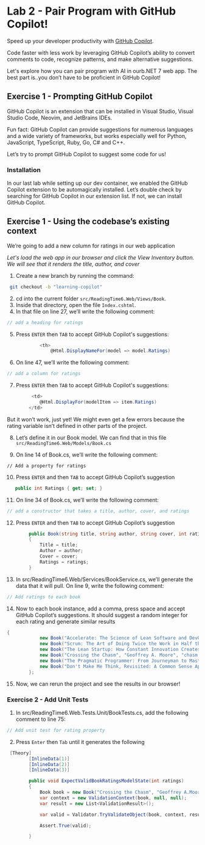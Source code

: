# Lab 2 - Pair Program with GitHub Copilot!

Speed up your developer productivity with [GitHub Copilot](https://github.com/features/copilot).

Code faster with less work by leveraging GitHub Copilot’s ability to convert comments to code, recognize patterns, and make alternative suggestions.

Let's explore how you can pair program with AI in ourb.NET 7 web app. The best part is..you don’t have to be proficient in GitHub Copilot!

## Exercise 1 - Prompting GitHub Copilot

GitHub Copilot is an extension that can be installed in Visual Studio, Visual Studio Code, Neovim, and JetBrains IDEs. 

Fun fact: GitHub Copilot can provide suggestions for numerous languages and a wide variety of frameworks, but works especially well for Python, JavaScript, TypeScript, Ruby, Go, C# and C++.

Let’s try to prompt GitHub Copilot to suggest some code for us! 

### Installation 
In our last lab while setting up our dev container, we enabled the GitHub Copilot extension to be automagically installed. Let’s double check by searching for GitHub Copilot in our extension list. If not, we can install GitHub Copilot.

## Exercise 1 - Using the codebase’s existing context

We’re going to add a new column for ratings in our web application 

*Let's load the web app in our browser and click the View Inventory button. We will see that it renders the title, author, and cover*
1. Create a new branch by running the command:

```bash
 git checkout -b "learning-copilot"
```

2. cd into the current folder `src/ReadingTime6.Web/Views/Book`.
3. Inside that directory, open the file `Index.cshtml`.
4. In that file on line 27, we’ll write the following comment: 

```csharp
// add a heading for ratings
```

5. Press `ENTER` then `TAB` to accept GitHub Copilot's suggestions:

```csharp
            <th>
                @Html.DisplayNameFor(model => model.Ratings)
```

6. On line 47, we’ll write the following comment: 

```csharp
// add a column for ratings
```

7. Press `ENTER` then `TAB` to accept GitHub Copilot's suggestions:

```csharp
         <td>
            @Html.DisplayFor(modelItem => item.Ratings)
        </td>

```
But it won’t work, just yet! We might even get a few errors because the rating variable isn’t defined in other parts of the project.

8. Let’s define it in our Book model. We can find that in this file `src/ReadingTime6.Web/Models/Book.cs`


9. On line 14 of Book.cs, we’ll write the following comment:
```
// Add a property for ratings
```

10. Press `ENTER` and then `TAB` to accept GitHub Copilot’s suggestion

```csharp
   public int Ratings { get; set; }
```

11. On line 34 of Book.cs, we’ll write the following comment:

```csharp
// add a constructor that takes a title, author, cover, and ratings
```

12. Press `ENTER` and then `TAB` to accept GitHub Copilot’s suggestion

```csharp
        public Book(string title, string author, string cover, int ratings)
        {
            Title = title;
            Author = author;
            Cover = cover;
            Ratings = ratings;
        }

```

13. In src/ReadingTime6.Web/Services/BookService.cs, we’ll generate the data that it will pull. On line 9, write the following comment:

```csharp
// Add ratings to each book
```

14. Now to each book instance, add a comma, press space and accept GitHub Copilot’s suggestions. It should suggest a random integer for each rating and generate similar results

```csharp
{
            new Book("Accelerate: The Science of Lean Software and DevOps: Building and Scaling High Performing Technology Organizations", "Nicole Forsgren, PhD", "forsgren.jpg", 5),
            new Book("Scrum: The Art of Doing Twice the Work in Half the Time", "Jeff Sutherland", "scrum.jpg", 4),
            new Book("The Lean Startup: How Constant Innovation Creates Radically Successful Businesses","Eric Ries", "lean.jpg", 4),
            new Book("Crossing the Chasm", "Geoffrey A. Moore", "chasm.jpg", 3),
            new Book("The Pragmatic Programmer: From Journeyman to Master", "David Thomas", "pragmatic.jpg", 5),
            new Book("Don't Make Me Think, Revisited: A Common Sense Approach to Web Usability"," Steve Krug", "think.jpg", 4),
        };

```

15. Now, we can rerun the project and see the results in our browser!

### Exercise 2 - Add Unit Tests

1. In src/ReadingTime6.Web.Tests.Unit/BookTests.cs, add the following comment to line 75:

```csharp 
// Add unit test for rating property
```

2. Press `Enter` then `Tab` until it generates the following
```csharp
 [Theory]
        [InlineData(1)]
        [InlineData(2)]
        [InlineData(3)]

        public void ExpectValidBookRatingsModelState(int ratings)
        {
            Book book = new Book("Crossing the Chasm", "Geoffrey A.Moore", "cover.jpg", ratings);
            var context = new ValidationContext(book, null, null);
            var result = new List<ValidationResult>();

            var valid = Validator.TryValidateObject(book, context, result, true);

            Assert.True(valid);

        }

```



